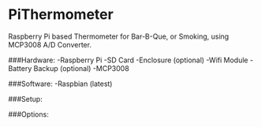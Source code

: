 PiThermometer
==========
Raspberry Pi based Thermometer for Bar-B-Que, or Smoking, using MCP3008 A/D Converter.

###Hardware:
-Raspberry Pi
-SD Card
-Enclosure (optional)
-Wifi Module
-Battery Backup (optional)
-MCP3008

###Software:
-Raspbian (latest)

###Setup:

###Options:
